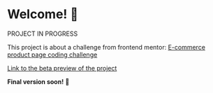 # Welcome! 👋

PROJECT IN PROGRESS 

This project is about a challenge from frontend mentor: [E-commerce product page coding challenge](https://www.frontendmentor.io/challenges/ecommerce-product-page-UPsZ9MJp6)

[Link to the beta preview of the project](https://joadevy.github.io/FM-Ecommerce-ProductPage/)

**Final version soon!** 🚀
